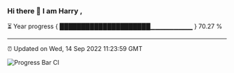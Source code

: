 ### Hi there 👋 I am Harry , 

⏳ Year progress { █████████████████████▁▁▁▁▁▁▁▁▁ } 70.27 %

---

⏰ Updated on Wed, 14 Sep 2022 11:23:59 GMT

![Progress Bar CI](https://github.com/duykhang68/duykhang68/workflows/Progress%20Bar%20CI/badge.svg)
